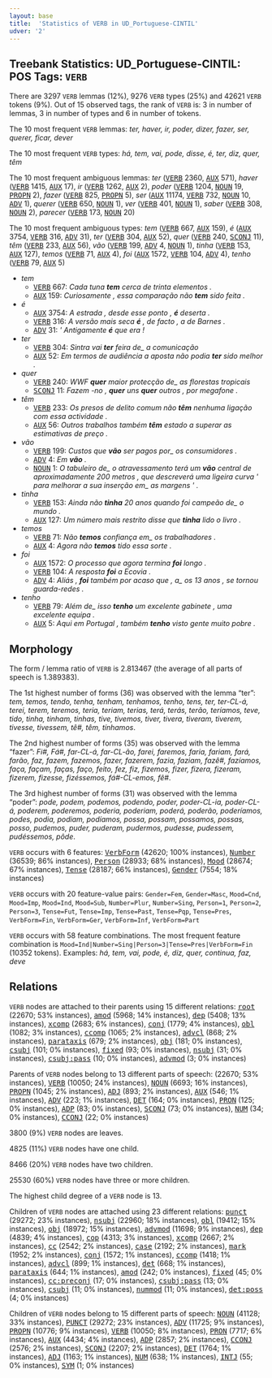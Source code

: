 ```yaml
---
layout: base
title:  'Statistics of VERB in UD_Portuguese-CINTIL'
udver: '2'
---
```


## Treebank Statistics: UD_Portuguese-CINTIL: POS Tags: `VERB`

There are 3297 `VERB` lemmas (12%), 9276 `VERB` types (25%) and 42621 `VERB` tokens (9%).
Out of 15 observed tags, the rank of `VERB` is: 3 in number of lemmas, 3 in number of types and 6 in number of tokens.

The 10 most frequent `VERB` lemmas: <em>ter, haver, ir, poder, dizer, fazer, ser, querer, ficar, dever</em>

The 10 most frequent `VERB` types:  <em>há, tem, vai, pode, disse, é, ter, diz, quer, têm</em>

The 10 most frequent ambiguous lemmas: <em>ter</em> (<tt><a href="pt_cintil-pos-VERB.html">VERB</a></tt> 2360, <tt><a href="pt_cintil-pos-AUX.html">AUX</a></tt> 571), <em>haver</em> (<tt><a href="pt_cintil-pos-VERB.html">VERB</a></tt> 1415, <tt><a href="pt_cintil-pos-AUX.html">AUX</a></tt> 17), <em>ir</em> (<tt><a href="pt_cintil-pos-VERB.html">VERB</a></tt> 1262, <tt><a href="pt_cintil-pos-AUX.html">AUX</a></tt> 2), <em>poder</em> (<tt><a href="pt_cintil-pos-VERB.html">VERB</a></tt> 1204, <tt><a href="pt_cintil-pos-NOUN.html">NOUN</a></tt> 19, <tt><a href="pt_cintil-pos-PROPN.html">PROPN</a></tt> 2), <em>fazer</em> (<tt><a href="pt_cintil-pos-VERB.html">VERB</a></tt> 825, <tt><a href="pt_cintil-pos-PROPN.html">PROPN</a></tt> 5), <em>ser</em> (<tt><a href="pt_cintil-pos-AUX.html">AUX</a></tt> 11174, <tt><a href="pt_cintil-pos-VERB.html">VERB</a></tt> 732, <tt><a href="pt_cintil-pos-NOUN.html">NOUN</a></tt> 10, <tt><a href="pt_cintil-pos-ADV.html">ADV</a></tt> 1), <em>querer</em> (<tt><a href="pt_cintil-pos-VERB.html">VERB</a></tt> 650, <tt><a href="pt_cintil-pos-NOUN.html">NOUN</a></tt> 1), <em>ver</em> (<tt><a href="pt_cintil-pos-VERB.html">VERB</a></tt> 401, <tt><a href="pt_cintil-pos-NOUN.html">NOUN</a></tt> 1), <em>saber</em> (<tt><a href="pt_cintil-pos-VERB.html">VERB</a></tt> 308, <tt><a href="pt_cintil-pos-NOUN.html">NOUN</a></tt> 2), <em>parecer</em> (<tt><a href="pt_cintil-pos-VERB.html">VERB</a></tt> 173, <tt><a href="pt_cintil-pos-NOUN.html">NOUN</a></tt> 20)

The 10 most frequent ambiguous types:  <em>tem</em> (<tt><a href="pt_cintil-pos-VERB.html">VERB</a></tt> 667, <tt><a href="pt_cintil-pos-AUX.html">AUX</a></tt> 159), <em>é</em> (<tt><a href="pt_cintil-pos-AUX.html">AUX</a></tt> 3754, <tt><a href="pt_cintil-pos-VERB.html">VERB</a></tt> 316, <tt><a href="pt_cintil-pos-ADV.html">ADV</a></tt> 31), <em>ter</em> (<tt><a href="pt_cintil-pos-VERB.html">VERB</a></tt> 304, <tt><a href="pt_cintil-pos-AUX.html">AUX</a></tt> 52), <em>quer</em> (<tt><a href="pt_cintil-pos-VERB.html">VERB</a></tt> 240, <tt><a href="pt_cintil-pos-SCONJ.html">SCONJ</a></tt> 11), <em>têm</em> (<tt><a href="pt_cintil-pos-VERB.html">VERB</a></tt> 233, <tt><a href="pt_cintil-pos-AUX.html">AUX</a></tt> 56), <em>vão</em> (<tt><a href="pt_cintil-pos-VERB.html">VERB</a></tt> 199, <tt><a href="pt_cintil-pos-ADV.html">ADV</a></tt> 4, <tt><a href="pt_cintil-pos-NOUN.html">NOUN</a></tt> 1), <em>tinha</em> (<tt><a href="pt_cintil-pos-VERB.html">VERB</a></tt> 153, <tt><a href="pt_cintil-pos-AUX.html">AUX</a></tt> 127), <em>temos</em> (<tt><a href="pt_cintil-pos-VERB.html">VERB</a></tt> 71, <tt><a href="pt_cintil-pos-AUX.html">AUX</a></tt> 4), <em>foi</em> (<tt><a href="pt_cintil-pos-AUX.html">AUX</a></tt> 1572, <tt><a href="pt_cintil-pos-VERB.html">VERB</a></tt> 104, <tt><a href="pt_cintil-pos-ADV.html">ADV</a></tt> 4), <em>tenho</em> (<tt><a href="pt_cintil-pos-VERB.html">VERB</a></tt> 79, <tt><a href="pt_cintil-pos-AUX.html">AUX</a></tt> 5)


* <em>tem</em>
  * <tt><a href="pt_cintil-pos-VERB.html">VERB</a></tt> 667: <em>Cada tuna <b>tem</b> cerca de trinta elementos .</em>
  * <tt><a href="pt_cintil-pos-AUX.html">AUX</a></tt> 159: <em>Curiosamente , essa comparação não <b>tem</b> sido feita .</em>
* <em>é</em>
  * <tt><a href="pt_cintil-pos-AUX.html">AUX</a></tt> 3754: <em>A estrada , desde esse ponto , <b>é</b> deserta .</em>
  * <tt><a href="pt_cintil-pos-VERB.html">VERB</a></tt> 316: <em>A versão mais seca <b>é</b> , de facto , a de Barnes .</em>
  * <tt><a href="pt_cintil-pos-ADV.html">ADV</a></tt> 31: <em>' Antigamente <b>é</b> que era !</em>
* <em>ter</em>
  * <tt><a href="pt_cintil-pos-VERB.html">VERB</a></tt> 304: <em>Sintra vai <b>ter</b> feira de_ a comunicação</em>
  * <tt><a href="pt_cintil-pos-AUX.html">AUX</a></tt> 52: <em>Em termos de audiência a aposta não podia <b>ter</b> sido melhor .</em>
* <em>quer</em>
  * <tt><a href="pt_cintil-pos-VERB.html">VERB</a></tt> 240: <em>WWF <b>quer</b> maior protecção de_ as florestas tropicais</em>
  * <tt><a href="pt_cintil-pos-SCONJ.html">SCONJ</a></tt> 11: <em>Fazem -no , <b>quer</b> uns <b>quer</b> outros , por megafone .</em>
* <em>têm</em>
  * <tt><a href="pt_cintil-pos-VERB.html">VERB</a></tt> 233: <em>Os presos de delito comum não <b>têm</b> nenhuma ligação com essa actividade .</em>
  * <tt><a href="pt_cintil-pos-AUX.html">AUX</a></tt> 56: <em>Outros trabalhos também <b>têm</b> estado a superar as estimativas de preço .</em>
* <em>vão</em>
  * <tt><a href="pt_cintil-pos-VERB.html">VERB</a></tt> 199: <em>Custos que <b>vão</b> ser pagos por_ os consumidores .</em>
  * <tt><a href="pt_cintil-pos-ADV.html">ADV</a></tt> 4: <em>Em <b>vão</b> .</em>
  * <tt><a href="pt_cintil-pos-NOUN.html">NOUN</a></tt> 1: <em>O tabuleiro de_ o atravessamento terá um <b>vão</b> central de aproximadamente 200 metros , que descreverá uma ligeira curva ' para melhorar a sua inserção em_ as margens ' .</em>
* <em>tinha</em>
  * <tt><a href="pt_cintil-pos-VERB.html">VERB</a></tt> 153: <em>Ainda não <b>tinha</b> 20 anos quando foi campeão de_ o mundo .</em>
  * <tt><a href="pt_cintil-pos-AUX.html">AUX</a></tt> 127: <em>Um número mais restrito disse que <b>tinha</b> lido o livro .</em>
* <em>temos</em>
  * <tt><a href="pt_cintil-pos-VERB.html">VERB</a></tt> 71: <em>Não <b>temos</b> confiança em_ os trabalhadores .</em>
  * <tt><a href="pt_cintil-pos-AUX.html">AUX</a></tt> 4: <em>Agora não <b>temos</b> tido essa sorte .</em>
* <em>foi</em>
  * <tt><a href="pt_cintil-pos-AUX.html">AUX</a></tt> 1572: <em>O processo que agora termina <b>foi</b> longo .</em>
  * <tt><a href="pt_cintil-pos-VERB.html">VERB</a></tt> 104: <em>A resposta <b>foi</b> a Ecovia .</em>
  * <tt><a href="pt_cintil-pos-ADV.html">ADV</a></tt> 4: <em>Aliás , <b>foi</b> também por acaso que , a_ os 13 anos , se tornou guarda-redes .</em>
* <em>tenho</em>
  * <tt><a href="pt_cintil-pos-VERB.html">VERB</a></tt> 79: <em>Além de_ isso <b>tenho</b> um excelente gabinete , uma excelente equipa .</em>
  * <tt><a href="pt_cintil-pos-AUX.html">AUX</a></tt> 5: <em>Aqui em Portugal , também <b>tenho</b> visto gente muito pobre .</em>

## Morphology

The form / lemma ratio of `VERB` is 2.813467 (the average of all parts of speech is 1.389383).

The 1st highest number of forms (36) was observed with the lemma “ter”: <em>tem, temos, tendo, tenha, tenham, tenhamos, tenho, tens, ter, ter-CL-á, terei, terem, teremos, teria, teriam, terias, terá, terás, terão, teríamos, teve, tido, tinha, tinham, tinhas, tive, tivemos, tiver, tivera, tiveram, tiverem, tivesse, tivessem, tê#, têm, tínhamos</em>.

The 2nd highest number of forms (35) was observed with the lemma “fazer”: <em>Fi#, Fá#, far-CL-á, far-CL-ão, farei, faremos, faria, fariam, fará, farão, faz, fazem, fazemos, fazer, fazerem, fazia, faziam, fazê#, fazíamos, faça, façam, faças, faço, feito, fez, fiz, fizemos, fizer, fizera, fizeram, fizerem, fizesse, fizéssemos, fá#-CL-emos, fê#</em>.

The 3rd highest number of forms (31) was observed with the lemma “poder”: <em>pode, podem, podemos, podendo, poder, poder-CL-ia, poder-CL-á, poderem, poderemos, poderia, poderiam, poderá, poderão, poderíamos, podes, podia, podiam, podíamos, possa, possam, possamos, possas, posso, pudemos, puder, puderam, pudermos, pudesse, pudessem, pudéssemos, pôde</em>.

`VERB` occurs with 6 features: <tt><a href="pt_cintil-feat-VerbForm.html">VerbForm</a></tt> (42620; 100% instances), <tt><a href="pt_cintil-feat-Number.html">Number</a></tt> (36539; 86% instances), <tt><a href="pt_cintil-feat-Person.html">Person</a></tt> (28933; 68% instances), <tt><a href="pt_cintil-feat-Mood.html">Mood</a></tt> (28674; 67% instances), <tt><a href="pt_cintil-feat-Tense.html">Tense</a></tt> (28187; 66% instances), <tt><a href="pt_cintil-feat-Gender.html">Gender</a></tt> (7554; 18% instances)

`VERB` occurs with 20 feature-value pairs: `Gender=Fem`, `Gender=Masc`, `Mood=Cnd`, `Mood=Imp`, `Mood=Ind`, `Mood=Sub`, `Number=Plur`, `Number=Sing`, `Person=1`, `Person=2`, `Person=3`, `Tense=Fut`, `Tense=Imp`, `Tense=Past`, `Tense=Pqp`, `Tense=Pres`, `VerbForm=Fin`, `VerbForm=Ger`, `VerbForm=Inf`, `VerbForm=Part`

`VERB` occurs with 58 feature combinations.
The most frequent feature combination is `Mood=Ind|Number=Sing|Person=3|Tense=Pres|VerbForm=Fin` (10352 tokens).
Examples: <em>há, tem, vai, pode, é, diz, quer, continua, faz, deve</em>


## Relations

`VERB` nodes are attached to their parents using 15 different relations: <tt><a href="pt_cintil-dep-root.html">root</a></tt> (22670; 53% instances), <tt><a href="pt_cintil-dep-amod.html">amod</a></tt> (5968; 14% instances), <tt><a href="pt_cintil-dep-dep.html">dep</a></tt> (5408; 13% instances), <tt><a href="pt_cintil-dep-xcomp.html">xcomp</a></tt> (2683; 6% instances), <tt><a href="pt_cintil-dep-conj.html">conj</a></tt> (1779; 4% instances), <tt><a href="pt_cintil-dep-obl.html">obl</a></tt> (1082; 3% instances), <tt><a href="pt_cintil-dep-ccomp.html">ccomp</a></tt> (1065; 2% instances), <tt><a href="pt_cintil-dep-advcl.html">advcl</a></tt> (868; 2% instances), <tt><a href="pt_cintil-dep-parataxis.html">parataxis</a></tt> (679; 2% instances), <tt><a href="pt_cintil-dep-obj.html">obj</a></tt> (181; 0% instances), <tt><a href="pt_cintil-dep-csubj.html">csubj</a></tt> (101; 0% instances), <tt><a href="pt_cintil-dep-fixed.html">fixed</a></tt> (93; 0% instances), <tt><a href="pt_cintil-dep-nsubj.html">nsubj</a></tt> (31; 0% instances), <tt><a href="pt_cintil-dep-csubj-pass.html">csubj:pass</a></tt> (10; 0% instances), <tt><a href="pt_cintil-dep-advmod.html">advmod</a></tt> (3; 0% instances)

Parents of `VERB` nodes belong to 13 different parts of speech:  (22670; 53% instances), <tt><a href="pt_cintil-pos-VERB.html">VERB</a></tt> (10050; 24% instances), <tt><a href="pt_cintil-pos-NOUN.html">NOUN</a></tt> (6693; 16% instances), <tt><a href="pt_cintil-pos-PROPN.html">PROPN</a></tt> (1045; 2% instances), <tt><a href="pt_cintil-pos-ADJ.html">ADJ</a></tt> (893; 2% instances), <tt><a href="pt_cintil-pos-AUX.html">AUX</a></tt> (546; 1% instances), <tt><a href="pt_cintil-pos-ADV.html">ADV</a></tt> (223; 1% instances), <tt><a href="pt_cintil-pos-DET.html">DET</a></tt> (164; 0% instances), <tt><a href="pt_cintil-pos-PRON.html">PRON</a></tt> (125; 0% instances), <tt><a href="pt_cintil-pos-ADP.html">ADP</a></tt> (83; 0% instances), <tt><a href="pt_cintil-pos-SCONJ.html">SCONJ</a></tt> (73; 0% instances), <tt><a href="pt_cintil-pos-NUM.html">NUM</a></tt> (34; 0% instances), <tt><a href="pt_cintil-pos-CCONJ.html">CCONJ</a></tt> (22; 0% instances)

3800 (9%) `VERB` nodes are leaves.

4825 (11%) `VERB` nodes have one child.

8466 (20%) `VERB` nodes have two children.

25530 (60%) `VERB` nodes have three or more children.

The highest child degree of a `VERB` node is 13.

Children of `VERB` nodes are attached using 23 different relations: <tt><a href="pt_cintil-dep-punct.html">punct</a></tt> (29272; 23% instances), <tt><a href="pt_cintil-dep-nsubj.html">nsubj</a></tt> (22960; 18% instances), <tt><a href="pt_cintil-dep-obl.html">obl</a></tt> (19412; 15% instances), <tt><a href="pt_cintil-dep-obj.html">obj</a></tt> (18972; 15% instances), <tt><a href="pt_cintil-dep-advmod.html">advmod</a></tt> (11698; 9% instances), <tt><a href="pt_cintil-dep-dep.html">dep</a></tt> (4839; 4% instances), <tt><a href="pt_cintil-dep-cop.html">cop</a></tt> (4313; 3% instances), <tt><a href="pt_cintil-dep-xcomp.html">xcomp</a></tt> (2667; 2% instances), <tt><a href="pt_cintil-dep-cc.html">cc</a></tt> (2542; 2% instances), <tt><a href="pt_cintil-dep-case.html">case</a></tt> (2192; 2% instances), <tt><a href="pt_cintil-dep-mark.html">mark</a></tt> (1952; 2% instances), <tt><a href="pt_cintil-dep-conj.html">conj</a></tt> (1572; 1% instances), <tt><a href="pt_cintil-dep-ccomp.html">ccomp</a></tt> (1418; 1% instances), <tt><a href="pt_cintil-dep-advcl.html">advcl</a></tt> (899; 1% instances), <tt><a href="pt_cintil-dep-det.html">det</a></tt> (668; 1% instances), <tt><a href="pt_cintil-dep-parataxis.html">parataxis</a></tt> (644; 1% instances), <tt><a href="pt_cintil-dep-amod.html">amod</a></tt> (242; 0% instances), <tt><a href="pt_cintil-dep-fixed.html">fixed</a></tt> (45; 0% instances), <tt><a href="pt_cintil-dep-cc-preconj.html">cc:preconj</a></tt> (17; 0% instances), <tt><a href="pt_cintil-dep-csubj-pass.html">csubj:pass</a></tt> (13; 0% instances), <tt><a href="pt_cintil-dep-csubj.html">csubj</a></tt> (11; 0% instances), <tt><a href="pt_cintil-dep-nummod.html">nummod</a></tt> (11; 0% instances), <tt><a href="pt_cintil-dep-det-poss.html">det:poss</a></tt> (4; 0% instances)

Children of `VERB` nodes belong to 15 different parts of speech: <tt><a href="pt_cintil-pos-NOUN.html">NOUN</a></tt> (41128; 33% instances), <tt><a href="pt_cintil-pos-PUNCT.html">PUNCT</a></tt> (29272; 23% instances), <tt><a href="pt_cintil-pos-ADV.html">ADV</a></tt> (11725; 9% instances), <tt><a href="pt_cintil-pos-PROPN.html">PROPN</a></tt> (10776; 9% instances), <tt><a href="pt_cintil-pos-VERB.html">VERB</a></tt> (10050; 8% instances), <tt><a href="pt_cintil-pos-PRON.html">PRON</a></tt> (7717; 6% instances), <tt><a href="pt_cintil-pos-AUX.html">AUX</a></tt> (4434; 4% instances), <tt><a href="pt_cintil-pos-ADP.html">ADP</a></tt> (2857; 2% instances), <tt><a href="pt_cintil-pos-CCONJ.html">CCONJ</a></tt> (2576; 2% instances), <tt><a href="pt_cintil-pos-SCONJ.html">SCONJ</a></tt> (2207; 2% instances), <tt><a href="pt_cintil-pos-DET.html">DET</a></tt> (1764; 1% instances), <tt><a href="pt_cintil-pos-ADJ.html">ADJ</a></tt> (1163; 1% instances), <tt><a href="pt_cintil-pos-NUM.html">NUM</a></tt> (638; 1% instances), <tt><a href="pt_cintil-pos-INTJ.html">INTJ</a></tt> (55; 0% instances), <tt><a href="pt_cintil-pos-SYM.html">SYM</a></tt> (1; 0% instances)

